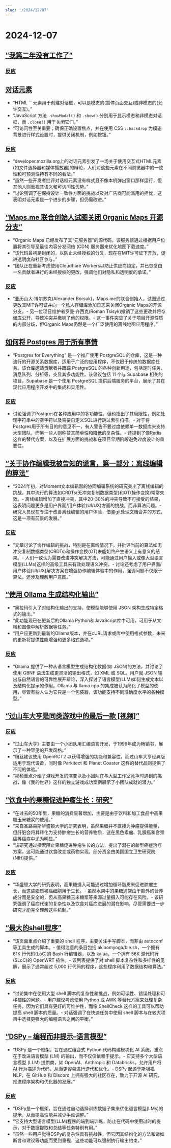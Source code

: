 ```yaml
---
slug: '/2024/12/07'
---
```


# 2024-12-07

## [“我第二年没有工作了”](https://shilin.ca/my-second-year-without-job/)

### [反应](https://news.ycombinator.com/item?id=42344002)

## [对话元素](https://developer.mozilla.org/en-US/docs/Web/HTML/Element/dialog)

- “HTML `` 元素用于创建对话框，可以是模态的(暂停页面交互)或非模态的(允许交互)。”
- “JavaScript 方法 `.showModal()` 和 `.show()` 分别用于显示模态和非模态对话框，而 `.close()` 用于关闭它们。”
- “可访问性至关重要；确保正确设置焦点，并在使用 CSS `::backdrop` 为模态背景进行样式设置时，提供关闭机制，例如按钮。”

### [反应](https://news.ycombinator.com/item?id=42343089)

- “developer.mozilla.org上的对话元素引发了一场关于使用交互式HTML元素(如文件选择器和媒体播放器)的辩论，人们对这些元素在不同浏览器中的一致性和可预测性持有不同的看法。”
- “虽然一些开发者批评对话框元素没有样式且不像本机弹出窗口那样运行，但其他人则重视其语义和可访问性优势。”
- “讨论强调了在保持设计一致性方面的挑战以及对广告商可能滥用的担忧，这表明对话元素是一个进步的步骤，但仍需改进。”

## [“Maps.me 联合创始人试图关闭 Organic Maps 开源分支”](https://github.com/orgs/organicmaps/discussions/9837)

- “Organic Maps 已经发布了其“元服务器”的源代码，该服务器通过根据用户位置将其引导至最佳内容分发网络 (CDN) 服务器来优化地图下载速度。”
- “该代码最初是封闭的，以防止未经授权的分叉，现在在MIT许可证下开放，促进透明度和社区参与。”
- “团队正在重新考虑使用Cloudflare Workers以防止供应商锁定，并已恢复由一名贡献者进行的未经授权的更改，强调他们对隐私和透明度的承诺。”

### [反应](https://news.ycombinator.com/item?id=42343121)

- “亚历山大·博尔苏克(Alexander Borsuk)，Maps.me的联合创始人，试图通过更改其MIT许可证并向一个私人存储库添加日志来关闭Organic Maps的开源分支。- 另一位项目维护者罗曼·齐西克(Roman Tsisyk)撤销了这些更改并将存储库公开，导致冲突并撤销了他的权限。- 这一事件突显了关于项目开源性质的内部分歧，但Organic Maps仍然是一个广泛使用的离线地图应用程序。”

## [如何将 Postgres 用于所有事情](https://github.com/Olshansk/postgres_for_everything)

- “Postgres for Everything” 是一个推广使用 PostgreSQL 的仓库，这是一种流行的开源关系数据库，适用于广泛的应用程序，不仅限于传统的数据库任务。该仓库邀请贡献者并跟踪 PostgreSQL 的各种创新用途，包括定时任务、消息队列、分析等，突显其多功能性。该倡议包括 11 个与 Supabase 相关的项目，Supabase 是一个使用 PostgreSQL 提供后端服务的平台，展示了其在现代应用程序开发中的集成和实用性。

### [反应](https://news.ycombinator.com/item?id=42347606)

- 讨论强调了Postgres在各种应用中的多功能性，但也指出了其局限性，例如处理字符串中的空字符以及需要自定义SQL进行跳过索引扫描。- 对于将Postgres用于所有目的的意见不一，有人警告不要过度依赖单一数据库来支持大型团队，而另一些人则称赞其简单性和降低的复杂性。- 还提到了像Redis这样的替代方案，以及在扩展方面的挑战和在项目早期阶段避免过度设计的重要性。

## [“关于协作编辑我被告知的谎言，第一部分：离线编辑的算法”](https://www.moment.dev/blog/lies-i-was-told-pt-1)

- “2024年初，对Moment文本编辑器的协同编辑系统的研究突出了离线编辑的挑战，其中流行的算法如CRDTs(无冲突复制数据类型)和OT(操作变换)常常失效。- 离线编辑增加了直接冲突，其中20-30%的冲突导致不可接受的结果，这表明问题更多是用户界面/用户体验(UI/UX)方面的挑战，而非算法问题。- 研究人员现在专注于改善离线编辑的用户体验，借鉴git处理文档合并的方式，这是一项有前景的发展。”

### [反应](https://news.ycombinator.com/item?id=42343953)

- “文章讨论了协作编辑的挑战，特别是在离线情况下，并批评当前的算法如无冲突复制数据类型(CRDTs)和操作变换(OT)未能始终产生语义上有意义的结果。- 人们一致认为需要改进冲突解决方法，可能通过用户输入或像大型语言模型(LLMs)这样的高级工具来有效处理语义冲突。- 讨论还考虑了用户界面/用户体验(UI/UX)解决方案在增强协作编辑体验中的作用，强调问题不仅限于算法，还涉及理解用户意图。”

## [“使用 Ollama 生成结构化输出”](https://ollama.com/blog/structured-outputs)

- “奥拉玛引入了对结构化输出的支持，使模型能够使用 JSON 架构生成特定格式的输出。”
- “此功能现已在更新后的Ollama Python和JavaScript库中可用，可用于从文档和图像中解析数据等任务。”
- “用户应更新到最新的Ollama版本，并在cURL请求或库中使用格式参数，未来的更新将提供性能增强和更多格式选项。”

### [反应](https://news.ycombinator.com/item?id=42346344)

- “Ollama 提供了一种从语言模型生成结构化数据(如 JSON)的方法，并讨论了使用 GBNF 语法生成更灵活的输出格式，如 XML 或 SQL。用户就 JSON 输出与自然语言的可靠性展开辩论，深入探讨了语言模型(LLM)如何生成文本以及结构化提示的作用。Ollama 与 llama.cpp 的集成被认为简化了模型的使用，尽管有些人认为它只是一个包装器，该功能支持不同准确度水平的各种模型。”

## [“过山车大亨是同类游戏中的最后一款 [视频]”](https://www.youtube.com/watch?v=0JouTsMQsEA)

### [反应](https://news.ycombinator.com/item?id=42346463)

- “过山车大亨》主要由一个小团队用汇编语言开发，于1999年成为畅销书，展示了一种罕见的开发风格。”
- “粉丝建议使用 OpenRCT2 以获得增强的功能和兼容性，而过山车大亨经典版适用于现代设备，同时像 Parkitect 和 Planet Coaster 这样的替代品则提供了不同的体验。”
- “视频重点介绍了游戏开发的演变以及小团队在与大型工作室竞争时遇到的挑战，像《我的世界》这样的独立游戏成功案例展示了小团队成就的潜力。”

## [“饮食中的果糖促进肿瘤生长：研究”](https://source.washu.edu/2024/12/research-reveals-how-fructose-in-diet-enhances-tumor-growth/)

- “在过去的50年里，果糖的消费显著增加，主要是由于饮料和加工食品中高果糖玉米糖浆的使用。”
- “来自圣路易斯华盛顿大学的研究表明，虽然果糖并不直接为肿瘤提供能量，但肝脏会将其转化为支持肿瘤生长的营养物质，这在黑色素瘤、乳腺癌和宫颈癌等癌症中尤为明显。”
- “该研究通过探索阻止果糖促进肿瘤生长的方法，提出了潜在的新型癌症治疗方案，这可能通过饮食改变或药物实现，部分资金由美国国立卫生研究院(NIH)提供。”

### [反应](https://news.ycombinator.com/item?id=42343544)

- “华盛顿大学的研究表明，高果糖摄入可能通过增加循环脂质来促进肿瘤生长，而这些脂质被癌细胞用于生长。- 虽然水果中的果糖通常由于额外的营养成分而是安全的，但从高果糖玉米糖浆等来源过量摄入可能存在风险。- 该研究强调了癌症代谢的复杂性以及饮食对癌症进展的潜在影响，尽管需要进一步研究才能完全理解这些机制。”

## [“最大的shell程序”](https://github.com/oils-for-unix/oils/wiki/The-Biggest-Shell-Programs-in-the-World)

- “该页面重点介绍了重要的 shell 程序，主要关注手写脚本，而非由 autoconf 等工具生成的脚本。- 值得注意的条目包括 akinomyoga/ble.sh，一个拥有 61K 行代码(LoC)的 Bash 行编辑器，以及 kalua，一个拥有 56K 源代码行(SLoC)的 OpenWRT 插件。- 该列表提供了对 shell 脚本复杂性和多样性的见解，展示了通常超过 5,000 行代码的程序，这些程序利用了数据结构和算法。”

### [反应](https://news.ycombinator.com/item?id=42346274)

- “讨论集中在使用大型 shell 脚本的复杂性和挑战，例如可读性、错误处理和可移植性的问题。- 用户建议考虑使用 Python 或 AWK 等替代方案来处理复杂任务，因为它们具有更好的可维护性，而像 ShellCheck 这样的工具可以帮助提高 shell 脚本的质量。- 对话强调了在快速任务中使用 shell 脚本与在较大项目中选择更强大的编程语言之间的平衡。”

## [“DSPy – 编程而非提示–语言模型”](https://dspy.ai/)

- “DSPy 是一个框架，旨在通过组合式 Python 代码构建模块化 AI 系统，重点在于改进语言模型 (LM) 的输出，而不仅仅依赖于提示。- 它支持多个大型语言模型 (LLM) 提供商，如 OpenAI、Anthropic 和 Databricks，允许用户将 AI 行为描述为代码，从而更容易进行迭代和优化。- DSPy 起源于斯坦福 NLP，在 GitHub 和 Discord 上拥有强大的社区存在，致力于开源 AI 研究，推进程序架构和优化器的发展。”

### [反应](https://news.ycombinator.com/item?id=42343692)

- “DSPy是一个框架，旨在通过自动选择训练数据子集来优化语言模型(LMs)的提示，从而提高性能并减少手动调整。”
- “它支持大型语言模型(LLM)程序的端到端训练，防止在代码中使用过时的提示，对于数据提取和总结等任务特别有用。”
- “虽然一些用户觉得DSPy的复杂性具有挑战性，但它因其结构化的方法和诸如断言和建议等功能而受到重视，这些功能可以强制执行输出约束。”

<head>
  <meta property="og:title" content="“我第二年没有工作了”" />
  <meta property="og:type" content="website" />
  <meta property="og:image" content="https://og.cho.sh/api/og/?title=%E2%80%9C%E6%88%91%E7%AC%AC%E4%BA%8C%E5%B9%B4%E6%B2%A1%E6%9C%89%E5%B7%A5%E4%BD%9C%E4%BA%86%E2%80%9D&subheading=2024%E5%B9%B412%E6%9C%887%E6%97%A5%E6%98%9F%E6%9C%9F%E5%85%AD%3A%20%E9%BB%91%E5%AE%A2%E6%96%B0%E9%97%BB%E6%91%98%E8%A6%81" />
</head>
